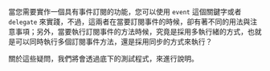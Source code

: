 當您需要實作一個具有事件訂閱的功能，您可以使用 `event` 這個關鍵字或者 `delegate` 來實踐，不過，這兩者在當要訂閱事件的時候，卻有著不同的用法與注意事項；另外，當要執行訂閱事件的方法時候，究竟是採用多執行緒的方式，也就是可以同時執行多個訂閱事件方法，還是採用同步的方式來執行？

關於這些疑問，我們將會透過底下的測試程式，來進行說明。